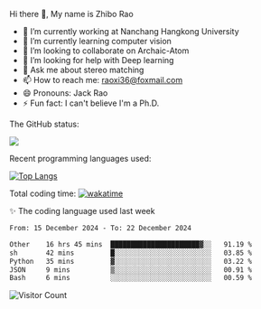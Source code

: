 Hi there 👋, My name is Zhibo Rao
- 🔭 I’m currently working at Nanchang Hangkong University
- 🌱 I’m currently learning computer vision
- 👯 I’m looking to collaborate on Archaic-Atom
- 🤔 I’m looking for help with Deep learning
- 💬 Ask me about stereo matching
- 📫 How to reach me: raoxi36@foxmail.com
- 😄 Pronouns: Jack Rao
- ⚡ Fun fact: I can't believe I'm a Ph.D.

The GitHub status:

![](https://github-readme-stats.vercel.app/api?username=ZhiboRao)

Recent programming languages used:

[![Top Langs](https://github-readme-stats.vercel.app/api/top-langs/?username=ZhiboRao&layout=compact)](https://github.com/anuraghazra/github-readme-stats)

Total coding time: [![wakatime](https://wakatime.com/badge/user/51ec5ec7-4742-4243-9eea-732ade32c0b7.svg)](https://wakatime.com/@51ec5ec7-4742-4243-9eea-732ade32c0b7)

✨ The coding language used last week 
<!--START_SECTION:waka-->

```txt
From: 15 December 2024 - To: 22 December 2024

Other    16 hrs 45 mins  ██████████████████████▓░░   91.19 %
sh       42 mins         █░░░░░░░░░░░░░░░░░░░░░░░░   03.85 %
Python   35 mins         ▓░░░░░░░░░░░░░░░░░░░░░░░░   03.22 %
JSON     9 mins          ▒░░░░░░░░░░░░░░░░░░░░░░░░   00.91 %
Bash     6 mins          ░░░░░░░░░░░░░░░░░░░░░░░░░   00.59 %
```

<!--END_SECTION:waka-->

![Visitor Count](https://profile-counter.glitch.me/Raohaocheng/count.svg)
